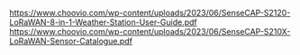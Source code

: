 https://www.choovio.com/wp-content/uploads/2023/06/SenseCAP-S2120-LoRaWAN-8-in-1-Weather-Station-User-Guide.pdf
https://www.choovio.com/wp-content/uploads/2023/06/SenseCAP-S210X-LoRaWAN-Sensor-Catalogue.pdf
